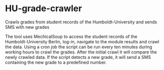 # HU-grade-crawler
Crawls grades from student records of the Humboldt-University and sends SMS with new grades

The tool uses MechicalSoup to access the student records of the Humboldt-University Berlin, log-in, navigate to the module
results and crawl the data. Using a cron job the script can be run every ten minutes during working hours to crawl the grades.
After the initial crawl it will compare the newly crawled data. If the script detects a new grade, it will send a SMS containing
the new grade to a predefined number.
